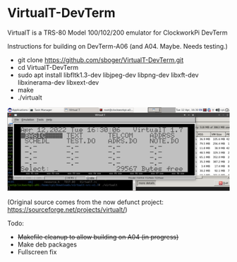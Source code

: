 # VirtualT-DevTerm
VirtualT is a TRS-80 Model 100/102/200 emulator for ClockworkPi DevTerm

Instructions for building on DevTerm-A06 (and A04. Maybe. Needs testing.)

* git clone https://github.com/sboger/VirtualT-DevTerm.git
* cd VirtualT-DevTerm 
* sudo apt install libfltk1.3-dev libjpeg-dev libpng-dev libxft-dev libxinerama-dev libxext-dev
* make
* ./virtualt

![Screenshot](/doc/Screenshot_2022-04-12_16-30-12.png)

(Original source comes from the now defunct project: https://sourceforge.net/projects/virtualt/)


Todo:
* ~~Makefile cleanup to allow building on A04 (in progress)~~
* Make deb packages
* Fullscreen fix
